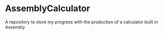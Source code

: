 # AssemblyCalculator
A repository to store my progress with the production of a calculator built in Assembly
